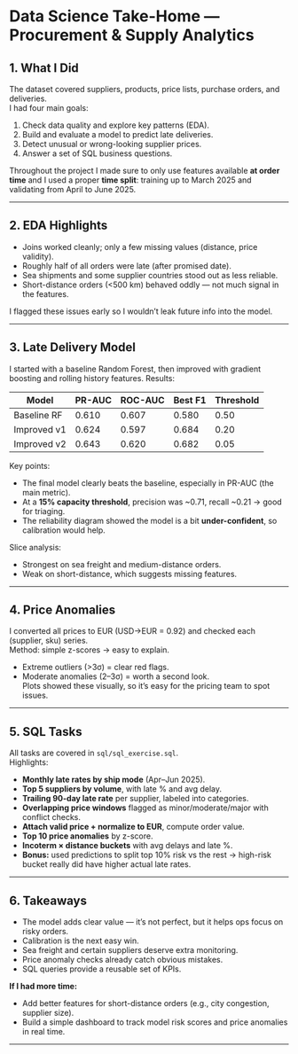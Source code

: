 # Data Science Take-Home — Procurement & Supply Analytics

## 1. What I Did
The dataset covered suppliers, products, price lists, purchase orders, and deliveries.  
I had four main goals:
1. Check data quality and explore key patterns (EDA).  
2. Build and evaluate a model to predict late deliveries.  
3. Detect unusual or wrong-looking supplier prices.  
4. Answer a set of SQL business questions.  

Throughout the project I made sure to only use features available **at order time** and I used a proper **time split**: training up to March 2025 and validating from April to June 2025.

---

## 2. EDA Highlights
- Joins worked cleanly; only a few missing values (distance, price validity).  
- Roughly half of all orders were late (after promised date).  
- Sea shipments and some supplier countries stood out as less reliable.  
- Short-distance orders (<500 km) behaved oddly — not much signal in the features.  

I flagged these issues early so I wouldn’t leak future info into the model.

---

## 3. Late Delivery Model
I started with a baseline Random Forest, then improved with gradient boosting and rolling history features. Results:

| Model        | PR-AUC | ROC-AUC | Best F1 | Threshold |
|--------------|--------|---------|---------|-----------|
| Baseline RF  | 0.610  | 0.607   | 0.580   | 0.50      |
| Improved v1  | 0.624  | 0.597   | 0.684   | 0.20      |
| Improved v2  | 0.643  | 0.620   | 0.682   | 0.05      |

Key points:
- The final model clearly beats the baseline, especially in PR-AUC (the main metric).  
- At a **15% capacity threshold**, precision was ~0.71, recall ~0.21 → good for triaging.  
- The reliability diagram showed the model is a bit **under-confident**, so calibration would help.  

Slice analysis:  
- Strongest on sea freight and medium-distance orders.  
- Weak on short-distance, which suggests missing features.

---

## 4. Price Anomalies
I converted all prices to EUR (USD→EUR = 0.92) and checked each (supplier, sku) series.  
Method: simple z-scores → easy to explain.  
- Extreme outliers (>3σ) = clear red flags.  
- Moderate anomalies (2–3σ) = worth a second look.  
Plots showed these visually, so it’s easy for the pricing team to spot issues.

---

## 5. SQL Tasks
All tasks are covered in `sql/sql_exercise.sql`.  
Highlights:
- **Monthly late rates by ship mode** (Apr–Jun 2025).  
- **Top 5 suppliers by volume**, with late % and avg delay.  
- **Trailing 90-day late rate** per supplier, labeled into categories.  
- **Overlapping price windows** flagged as minor/moderate/major with conflict checks.  
- **Attach valid price + normalize to EUR**, compute order value.  
- **Top 10 price anomalies** by z-score.  
- **Incoterm × distance buckets** with avg delays and late %.  
- **Bonus:** used predictions to split top 10% risk vs the rest → high-risk bucket really did have higher actual late rates.

---

## 6. Takeaways
- The model adds clear value — it’s not perfect, but it helps ops focus on risky orders.  
- Calibration is the next easy win.  
- Sea freight and certain suppliers deserve extra monitoring.  
- Price anomaly checks already catch obvious mistakes.  
- SQL queries provide a reusable set of KPIs.  

**If I had more time:**  
- Add better features for short-distance orders (e.g., city congestion, supplier size).  
- Build a simple dashboard to track model risk scores and price anomalies in real time.

---
